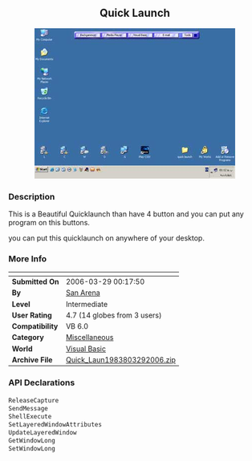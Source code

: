 ﻿<div align="center">

## Quick Launch

<img src="PIC2006329451352223.jpg">
</div>

### Description

This is a Beautiful Quicklaunch than have 4 button and you can put any program on this buttons.

you can put this quicklaunch on anywhere of your desktop.
 
### More Info
 


<span>             |<span>
---                |---
**Submitted On**   |2006-03-29 00:17:50
**By**             |[San Arena](https://github.com/Planet-Source-Code/PSCIndex/blob/master/ByAuthor/san-arena.md)
**Level**          |Intermediate
**User Rating**    |4.7 (14 globes from 3 users)
**Compatibility**  |VB 6\.0
**Category**       |[Miscellaneous](https://github.com/Planet-Source-Code/PSCIndex/blob/master/ByCategory/miscellaneous__1-1.md)
**World**          |[Visual Basic](https://github.com/Planet-Source-Code/PSCIndex/blob/master/ByWorld/visual-basic.md)
**Archive File**   |[Quick\_Laun1983803292006\.zip](https://github.com/Planet-Source-Code/san-arena-quick-launch__1-64840/archive/master.zip)

### API Declarations

```
ReleaseCapture
SendMessage
ShellExecute
SetLayeredWindowAttributes
UpdateLayeredWindow
GetWindowLong
SetWindowLong
```





